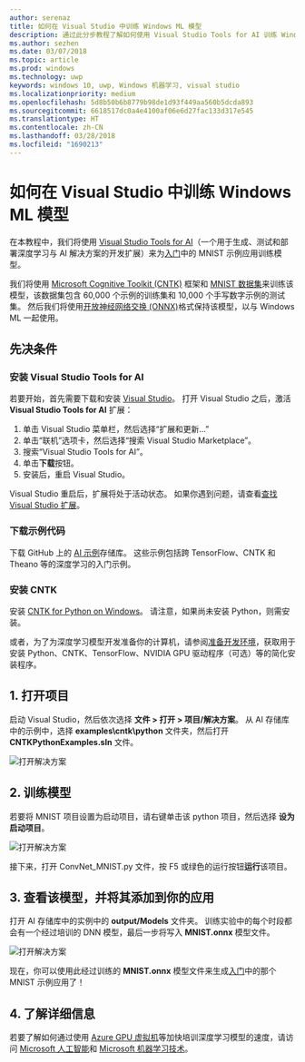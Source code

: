 ```yaml
---
author: serenaz
title: 如何在 Visual Studio 中训练 Windows ML 模型
description: 通过此分步教程了解如何使用 Visual Studio Tools for AI 训练 Windows ML 模型。
ms.author: sezhen
ms.date: 03/07/2018
ms.topic: article
ms.prod: windows
ms.technology: uwp
keywords: windows 10, uwp, Windows 机器学习, visual studio
ms.localizationpriority: medium
ms.openlocfilehash: 5d8b50b6b8779b98de1d93f449aa560b5dcda893
ms.sourcegitcommit: 6618517dc0a4e4100af06e6d27fac133d317e545
ms.translationtype: HT
ms.contentlocale: zh-CN
ms.lasthandoff: 03/28/2018
ms.locfileid: "1690213"
---
```

# <a name="how-to-train-a-model-for-windows-ml-in-visual-studio"></a>如何在 Visual Studio 中训练 Windows ML 模型
在本教程中，我们将使用 [Visual Studio Tools for AI](http://aka.ms/vstoolsforai)（一个用于生成、测试和部署深度学习与 AI 解决方案的开发扩展）来为[入门](get-started.md)中的 MNIST 示例应用训练模型。

我们将使用 [Microsoft Cognitive Toolkit (CNTK)](http://www.microsoft.com/en-us/cognitive-toolkit) 框架和 [MNIST 数据集](http://yann.lecun.com/exdb/mnist/)来训练该模型，该数据集包含 60,000 个示例的训练集和 10,000 个手写数字示例的测试集。 然后我们将使用[开放神经网络交换 (ONNX)](https://onnx.ai/)格式保持该模型，以与 Windows ML 一起使用。 

## <a name="prerequisites"></a>先决条件
### <a name="install-visual-studio-tools-for-ai"></a>安装 Visual Studio Tools for AI
若要开始，首先需要下载和安装 [Visual Studio](https://www.visualstudio.com/downloads/)。 打开 Visual Studio 之后，激活 **Visual Studio Tools for AI** 扩展：

1. 单击 Visual Studio 菜单栏，然后选择“扩展和更新...”
2. 单击“联机”选项卡，然后选择“搜索 Visual Studio Marketplace”。
3. 搜索“Visual Studio Tools for AI”。 
3. 单击**下载**按钮。 
4. 安装后，重启 Visual Studio。 

Visual Studio 重启后，扩展将处于活动状态。 如果你遇到问题，请查看[查找 Visual Studio 扩展](hhttps://docs.microsoft.com/visualstudio/ide/finding-and-using-visual-studio-extensions)。

### <a name="download-sample-code"></a>下载示例代码
下载 GitHub 上的 [AI 示例](https://github.com/Microsoft/samples-for-ai)存储库。 这些示例包括跨 TensorFlow、CNTK 和 Theano 等的深度学习的入门示例。

### <a name="install-cntk"></a>安装 CNTK
安装 [CNTK for Python on Windows](https://docs.microsoft.com/en-us/cognitive-toolkit/setup-windows-python?tabs=cntkpy24)。 请注意，如果尚未安装 Python，则需安装。

或者，为了为深度学习模型开发准备你的计算机，请参阅[准备开发环境](https://github.com/Microsoft/samples-for-ai/blob/master/README.md)，获取用于安装 Python、CNTK、TensorFlow、NVIDIA GPU 驱动程序（可选）等的简化安装程序。

## <a name="1-open-project"></a>1. 打开项目

启动 Visual Studio，然后依次选择 **文件 > 打开 > 项目/解决方案**。 从 AI 存储库中的示例中，选择 **examples\cntk\python** 文件夹，然后打开 **CNTKPythonExamples.sln** 文件。

![打开解决方案](images/open-solution.png)

## <a name="2-train-the-model"></a>2. 训练模型

若要将 MNIST 项目设置为启动项目，请右键单击该 python 项目，然后选择 **设为启动项目**。

![打开解决方案](images/mnist-startup.png)

接下来，打开 ConvNet_MNIST.py 文件，按 F5 或绿色的运行按钮**运行**该项目。

## <a name="3-view-the-model-and-add-it-to-your-app"></a>3. 查看该模型，并将其添加到你的应用

打开 AI 存储库中的实例中的 **output/Models** 文件夹。 训练实验中的每个时段都会有一个经过培训的 DNN 模型，最后一步将写入 **MNIST.onnx** 模型文件。 

![打开解决方案](images/onnx-model-output.png)

现在，你可以使用此经过训练的 **MNIST.onnx** 模型文件来生成[入门](get-started.md)中的那个 MNIST 示例应用了！ 

## <a name="4-learn-more"></a>4. 了解详细信息
若要了解如何通过使用 [Azure GPU 虚拟机](https://docs.microsoft.com/en-us/visualstudio/ai/tensorflow-vm)等加快培训深度学习模型的速度，请访问 [Microsoft 人工智能](https://www.microsoft.com/ai)和 [Microsoft 机器学习技术](https://docs.microsoft.com/en-us/azure/machine-learning/#More-Microsoft-Machine-Learning-Technologies)。